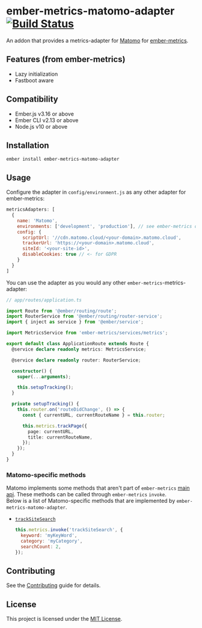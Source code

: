 ember-metrics-matomo-adapter [![Build Status](https://travis-ci.org/effective-ember/ember-metrics-matomo-adapter.svg?branch=master)](https://travis-ci.org/effective-ember/ember-metrics-matomo-adapter)
==============================================================================

An addon that provides a metrics-adapter for [Matomo](https://matomo.org/) for [ember-metrics](https://github.com/adopted-ember-addons/ember-metrics).

## Features (from ember-metrics)
  * Lazy initialization
  * Fastboot aware


Compatibility
------------------------------------------------------------------------------

* Ember.js v3.16 or above
* Ember CLI v2.13 or above
* Node.js v10 or above


Installation
------------------------------------------------------------------------------

```
ember install ember-metrics-matomo-adapter
```


Usage
------------------------------------------------------------------------------

Configure the adapter in `config/environment.js` as any other adapter for
ember-metrics:

```js
metricsAdapters: [
  {
    name: 'Matomo',
    environments: ['development', 'production'], // see ember-metrics docs
    config: {
      scriptUrl: '//cdn.matomo.cloud/<your-domain>.matomo.cloud',
      trackerUrl: 'https://<your-domain>.matomo.cloud',
      siteId: '<your-site-id>',
      disableCookies: true // <- for GDPR
    }
  }
]
```

You can use the adapter as you would any other `ember-metrics`-metrics-adapter:

```ts
// app/routes/application.ts

import Route from '@ember/routing/route';
import RouterService from '@ember/routing/router-service';
import { inject as service } from '@ember/service';

import MetricsService from 'ember-metrics/services/metrics';

export default class ApplicationRoute extends Route {
  @service declare readonly metrics: MetricsService;

  @service declare readonly router: RouterService;

  constructor() {
    super(...arguments);

    this.setupTracking();
  }

  private setupTracking() {
    this.router.on('routeDidChange', () => {
      const { currentURL, currentRouteName } = this.router;

      this.metrics.trackPage({
        page: currentURL,
        title: currentRouteName,
      });
    });
  }
}
```

### Matomo-specific methods

Matomo implements some methods that aren't part of `ember-metrics` [main api](https://github.com/adopted-ember-addons/ember-metrics#api). These methods can be called through `ember-metrics` `invoke`.  
Below is a list of Matomo-specific methods that are implemented by `ember-metrics-matomo-adapter`.

- [`trackSiteSearch`](https://developer.matomo.org/guides/tracking-javascript-guide#internal-search-tracking)
  ```js
  this.metrics.invoke('trackSiteSearch', {
    keyword: 'myKeyWord',
    category: 'myCategory',
    searchCount: 2,
  });

  ```

Contributing
------------------------------------------------------------------------------

See the [Contributing](CONTRIBUTING.md) guide for details.


License
------------------------------------------------------------------------------

This project is licensed under the [MIT License](LICENSE.md).
